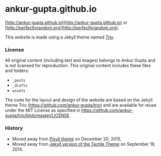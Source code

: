 # ankur-gupta.github.io

[http://ankur-gupta.github.io](http://ankur-gupta.github.io) or
 [http://perfectlyrandom.org](http://perfectlyrandom.org).

This website is made using a Jekyll theme named [Trio](https://github.com/ankur-gupta/trio).

### License
All original content (including text and images) belongs to Ankur Gupta and is not licensed for reproduction. This original content includes these files and folders:

* `_posts`
* `_drafts`
* `assets`

The code for the layout and design of the website are based on the Jekyll theme Trio (https://github.com/ankur-gupta/trio) and are available for reuse under the MIT License as specified in https://github.com/ankur-gupta/trio/blob/master/LICENSE.


### History
- Moved away from [Pixyll theme](http://www.pixyll.com) on December 20, 2015.
- Moved away from [Jekyll version of the Tactile Theme](https://github.com/ankur-gupta/jekyll-tactile-theme) on September 19, 2014.
